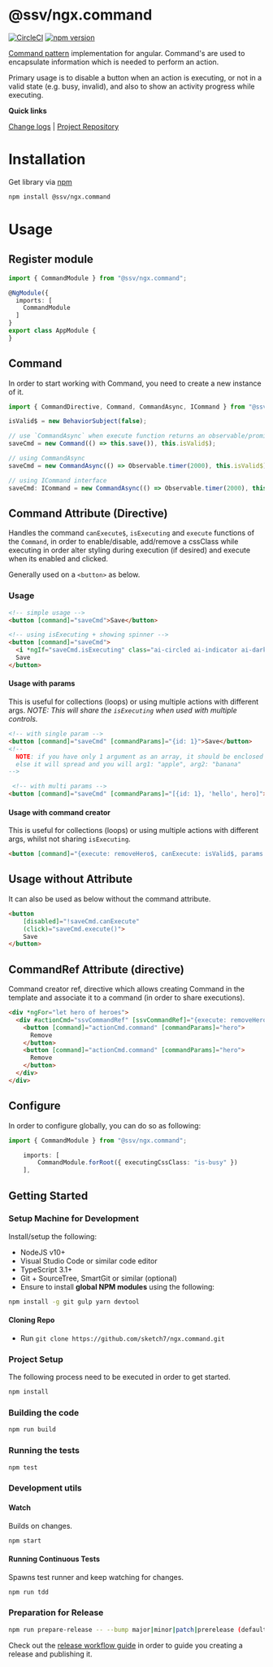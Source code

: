[projecturi]: https://github.com/sketch7/ngx.command
[projectgit]: https://github.com/sketch7/ngx.command.git
[changelog]: ./CHANGELOG.md
[releaseworkflowwiki]: ./doc/RELEASE-WORKFLOW.md

[npm]: https://www.npmjs.com
[commandpatternwiki]: https://en.wikipedia.org/wiki/Command_pattern

# @ssv/ngx.command
[![CircleCI](https://circleci.com/gh/sketch7/ngx.command.svg?style=shield)](https://circleci.com/gh/sketch7/ngx.command)
[![npm version](https://badge.fury.io/js/%40ssv%2Fngx.command.svg)](https://badge.fury.io/js/%40ssv%2Fngx.command)

[Command pattern][commandpatternwiki] implementation for angular. Command's are used to encapsulate information which is needed to perform an action.

Primary usage is to disable a button when an action is executing, or not in a valid state (e.g. busy, invalid), and also to show an activity progress while executing.

**Quick links**

[Change logs][changeLog] | [Project Repository][projectUri]

# Installation

Get library via [npm]

```bash
npm install @ssv/ngx.command
```

# Usage

## Register module

```ts
import { CommandModule } from "@ssv/ngx.command";

@NgModule({
  imports: [
    CommandModule
  ]
}
export class AppModule {
}
```

## Command
In order to start working with Command, you need to create a new instance of it.

```ts
import { CommandDirective, Command, CommandAsync, ICommand } from "@ssv/ngx.command";

isValid$ = new BehaviorSubject(false);

// use `CommandAsync` when execute function returns an observable/promise OR else 3rd argument must be true.
saveCmd = new Command(() => this.save()), this.isValid$);

// using CommandAsync
saveCmd = new CommandAsync(() => Observable.timer(2000), this.isValid$);

// using ICommand interface
saveCmd: ICommand = new CommandAsync(() => Observable.timer(2000), this.isValid$);
```

## Command Attribute (Directive)
Handles the command `canExecute$`, `isExecuting` and `execute` functions of the `Command`, in order to
enable/disable, add/remove a cssClass while executing in order alter styling during execution (if desired)
and execute when its enabled and clicked.

Generally used on a `<button>` as below.

### Usage

```html
<!-- simple usage -->
<button [command]="saveCmd">Save</button>

<!-- using isExecuting + showing spinner -->
<button [command]="saveCmd">
  <i *ngIf="saveCmd.isExecuting" class="ai-circled ai-indicator ai-dark-spin small"></i>
  Save
</button>
```

#### Usage with params
This is useful for collections (loops) or using multiple actions with different args.
*NOTE: This will share the `isExecuting` when used with multiple controls.*

```html
<!-- with single param -->
<button [command]="saveCmd" [commandParams]="{id: 1}">Save</button>
<!-- 
  NOTE: if you have only 1 argument as an array, it should be enclosed within an array e.g. [['apple', 'banana']], 
  else it will spread and you will arg1: "apple", arg2: "banana"
-->

 <!-- with multi params -->
<button [command]="saveCmd" [commandParams]="[{id: 1}, 'hello', hero]">Save</button>
```

#### Usage with command creator
This is useful for collections (loops) or using multiple actions with different args, whilst not sharing `isExecuting`.

```html
<button [command]="{execute: removeHero$, canExecute: isValid$, params: [hero, 1337, 'xx']}">Save</button>
```

## Usage without Attribute
It can also be used as below without the command attribute.

```html
<button
    [disabled]="!saveCmd.canExecute"
    (click)="saveCmd.execute()">
    Save
</button>
```

## CommandRef Attribute (directive)
Command creator ref, directive which allows creating Command in the template and associate it to a command (in order to share executions).

```html
<div *ngFor="let hero of heroes">
  <div #actionCmd="ssvCommandRef" [ssvCommandRef]="{execute: removeHero$, canExecute: isValid$}" class="button-group">
    <button [command]="actionCmd.command" [commandParams]="hero">
      Remove
    </button>
    <button [command]="actionCmd.command" [commandParams]="hero">
      Remove
    </button>
  </div>
</div>
```

## Configure
In order to configure globally, you can do so as following:

```ts
import { CommandModule } from "@ssv/ngx.command";

    imports: [
        CommandModule.forRoot({ executingCssClass: "is-busy" })
    ],
```


## Getting Started

### Setup Machine for Development

Install/setup the following:

* NodeJS v10+
* Visual Studio Code or similar code editor
* TypeScript 3.1+
* Git + SourceTree, SmartGit or similar (optional)
* Ensure to install **global NPM modules** using the following:

```bash
npm install -g git gulp yarn devtool
```

#### Cloning Repo

* Run `git clone https://github.com/sketch7/ngx.command.git`

### Project Setup

The following process need to be executed in order to get started.

```bash
npm install
```

### Building the code

```bash
npm run build
```

### Running the tests

```bash
npm test
```

### Development utils

#### Watch

Builds on changes.

```bash
npm start
```

#### Running Continuous Tests

Spawns test runner and keep watching for changes.

```bash
npm run tdd
```

### Preparation for Release

```bash
npm run prepare-release -- --bump major|minor|patch|prerelease (default: patch)
```

Check out the [release workflow guide][releaseworkflowwiki] in order to guide you creating a release and publishing it.

